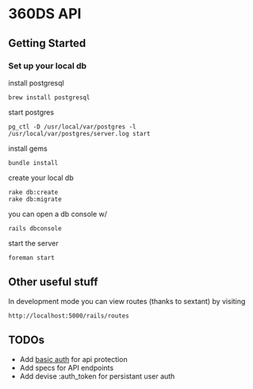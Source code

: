 # 360DS API

## Getting Started

### Set up your local db

install postgresql
    
    brew install postgresql

start postgres

    pg_ctl -D /usr/local/var/postgres -l /usr/local/var/postgres/server.log start

install gems

    bundle install

create your local db

    rake db:create
    rake db:migrate
    
you can open a db console w/ 

    rails dbconsole

start the server

    foreman start
    
## Other useful stuff

In development mode you can view routes (thanks to sextant) by visiting

    http://localhost:5000/rails/routes



## TODOs

 - Add [basic auth](https://github.com/plataformatec/devise/wiki/How-To:-Use-HTTP-Basic-Authentication) for api protection 
 - Add specs for API endpoints
 - Add devise :auth_token for persistant user auth





